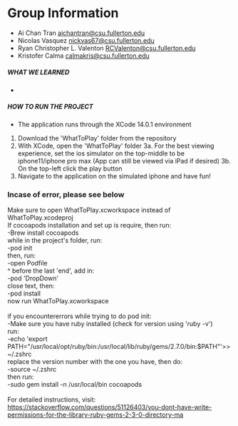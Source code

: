 # Group Information

* Ai Chan Tran <aichantran@csu.fullerton.edu>
* Nicolas Vasquez <nickvas67@csu.fullerton.edu>
* Ryan Christopher L. Valenton <RCValenton@csu.fullerton.edu>
* Kristofer Calma <calmakris@csu.fullerton.edu>

##### WHAT WE LEARNED
* 


##### HOW TO RUN THE PROJECT
* The application runs through the XCode 14.0.1 environment
1. Download the 'WhatToPlay' folder from the repository
2. With XCode, open the 'WhatToPlay' folder
3a. For the best viewing experience, set the ios simulator on the top-middle to be iphone11/iphone pro max (App can still be viewed via iPad if desired)
3b. On the top-left click the play button
4. Navigate to the application on the simulated iphone and have fun!

### Incase of error, please see below

Make sure to open WhatToPlay.xcworkspace instead of WhatToPlay.xcodeproj<br />
If cocoapods installation and set up is require, then run:<br />
-Brew install cocoapods<br />
while in the project's folder, run:<br />
-pod init<br />
then, run:<br />
-open Podfile<br />
^ before the last 'end', add in:<br />
-pod 'DropDown'<br />
close text, then:<br />
-pod install<br />
now run WhatToPlay.xcworkspace<br />
<br />
if you encountererrors while trying to do pod init:<br />
-Make sure you have ruby installed (check for version using 'ruby -v')<br />
run:<br />
-echo 'export 
PATH="/usr/local/opt/ruby/bin:/usr/local/lib/ruby/gems/2.7.0/bin:$PATH"'>> 
~/.zshrc <br />
replace the version number with the one you have, then do:<br />
-source ~/.zshrc<br />
then run:<br />
-sudo gem install -n /usr/local/bin cocoapods<br />
<br />
For detailed instructions, visit:
https://stackoverflow.com/questions/51126403/you-dont-have-write-permissions-for-the-library-ruby-gems-2-3-0-directory-ma 
<br />
